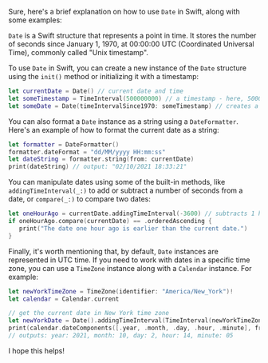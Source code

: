 Sure, here's a brief explanation on how to use `Date` in Swift, along with some examples:

`Date` is a Swift structure that represents a point in time. It stores the number of seconds since January 1, 1970, at 00:00:00 UTC (Coordinated Universal Time), commonly called "Unix timestamp". 

To use `Date` in Swift, you can create a new instance of the `Date` structure using the `init()` method or initializing it with a timestamp:

```swift
let currentDate = Date() // current date and time
let someTimestamp = TimeInterval(500000000) // a timestamp - here, 500000000 seconds since January 1, 1970
let someDate = Date(timeIntervalSince1970: someTimestamp) // creates a Date instance with the timestamp
```

You can also format a `Date` instance as a string using a `DateFormatter`. Here's an example of how to format the current date as a string:

```swift
let formatter = DateFormatter()
formatter.dateFormat = "dd/MM/yyyy HH:mm:ss"
let dateString = formatter.string(from: currentDate)
print(dateString) // output: "02/10/2021 18:33:21"
```

You can manipulate dates using some of the built-in methods, like `addingTimeInterval(_:)` to add or subtract a number of seconds from a date, or `compare(_:)` to compare two dates:

```swift
let oneHourAgo = currentDate.addingTimeInterval(-3600) // subtracts 1 hour (3600 seconds) from the current date
if oneHourAgo.compare(currentDate) == .orderedAscending {
   print("The date one hour ago is earlier than the current date.")
}
```

Finally, it's worth mentioning that, by default, `Date` instances are represented in UTC time. If you need to work with dates in a specific time zone, you can use a `TimeZone` instance along with a `Calendar` instance. For example:

```swift
let newYorkTimeZone = TimeZone(identifier: "America/New_York")!
let calendar = Calendar.current

// get the current date in New York time zone
let newYorkDate = Date().addingTimeInterval(TimeInterval(newYorkTimeZone.secondsFromGMT()))
print(calendar.dateComponents([.year, .month, .day, .hour, .minute], from: newYorkDate, in: newYorkTimeZone)) 
// outputs: year: 2021, month: 10, day: 2, hour: 14, minute: 05
```

I hope this helps!